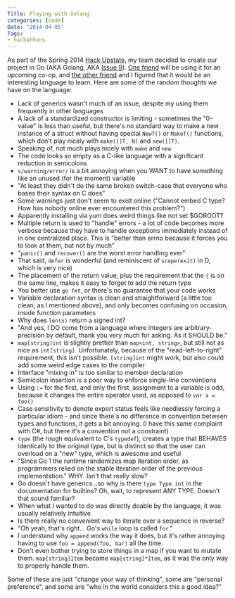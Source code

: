 ```yaml
---
Title: Playing with Golang
categories: [code]
Date: "2014-04-05"
Tags:
- hackathons
---
```


As part of the Spring 2014 [Hack Upstate], my team decided to create our project in Go (AKA Golang, AKA [Issue 9]). [One friend] will be using it for an upcoming co-op, and [the other friend] and I figured that it would be an interesting language to learn. Here are some of the random thoughts we have on the language:

- Lack of generics wasn't much of an issue, despite my using them frequently in other languages
- A lack of a standardized constructor is limiting - sometimes the "0-value" is less than useful, but there's no standard way to make a new instance of a struct without having special `NewT()` or `MakeT()` functions, which don't play nicely with `make([]T, N)` and `new([]T)`.
- Speaking of, not much plays nicely with `make` and `new`
- The code looks so empty as a C-like language with a significant reduction in  semicolons
- `s/warning/error/` is a bit annoying when you WANT to have something like an unused (for the moment) variable
- "At least they didn't do the same broken switch-case that everyone who bases their syntax on C does"
- Some warnings just don't seem to exist online ("Cannot embed C type? How has nobody online ever encountered this problem?")
- Apparently installing via yum does weird things like not set $GOROOT?
- Multiple return is used to "handle" errors - a lot of code becomes more verbose because they have to handle exceptions immediately instead of in one centralized place. This is "better than errno because it forces you to look at them, but not by much"
- "`panic()` and `recover()` are the worst error handling ever"
- That said, `defer` is wonderful (and reminiscent of `scope(exit)` in D, which is very nice)
- The placement of the return value, plus the requirement that the `{` is on the same line, makes it easy to forget to add the return type
- You better use `go fmt`, or there's no guarantee that your code works
- Variable declaration syntax is clean and straightforward (a little too clean, as I mentioned above), and only becomes confusing on occasion, inside function parameters
- Why does `len(x)` return a signed int?
- "And yes, I DO come from a language where integers are arbitrary-precision by default, thank you very much for asking. As it SHOULD be."
- `map[string]int` is slightly prettier than `map<int, string>`, but still not as nice as `int[string]`. Unfortunately, because of the "read-left-to-right" requirement, this isn't possible. `[string]int` might work, but also could add some weird edge cases to the compiler
- Interface "mixing in" is too similar to member declaration
- Semicolon insertion is a poor way to enforce single-line conventions
- Using `:=` for the first, and only the first, assignment to a variable is odd, because it changes the entire operator used, as opposed to `var x = foo()`
- Case sensitivity to denote export status feels like needlessly forcing a particular idiom - and since there's no difference in convention between types and functions, it gets a bit annoying. (I have this same complaint with C#, but there it's a convention not a constraint)
- `type` (the rough equivalent to C's `typedef`), creates a type that BEHAVES identically to the original type, but is distinct so that the user can overload on a "new" type, which is awesome and useful
- "Since Go 1 the runtime randomizes map iteration order, as programmers relied on the stable iteration order of the previous implementation." WHY. Isn't that really slow?
- Go doesn't have generics...so why is there `type Type int` in the documentation for builtins? Oh, wait, to represent ANY TYPE. Doesn't that sound familiar?
- When what I wanted to do was directly doable by the language, it was usually relatively intuitive
- Is there really no convenient way to iterate over a sequence in reverse?
- "Oh yeah, that's right... Go's `while` loop is called `for`."
- I understand why `append` works the way it does, but it's rather annoying having to use `foo = append(foo, bar)` all the time.
- Don't even bother trying to store things in a map if you want to mutate them. `map[string]Item` became `map[string]*Item`, as it was the only way to properly handle them.

Some of these are just "change your way of thinking", some are "personal preference", and some are "who in the world considers this a good idea?"

[Hack Upstate]: http://hackupstate.com/
[Issue 9]: https://code.google.com/p/go/issues/detail?id=9
[One friend]: http://blog.gonyeo.com
[the other friend]: http://github.com/robgssp
